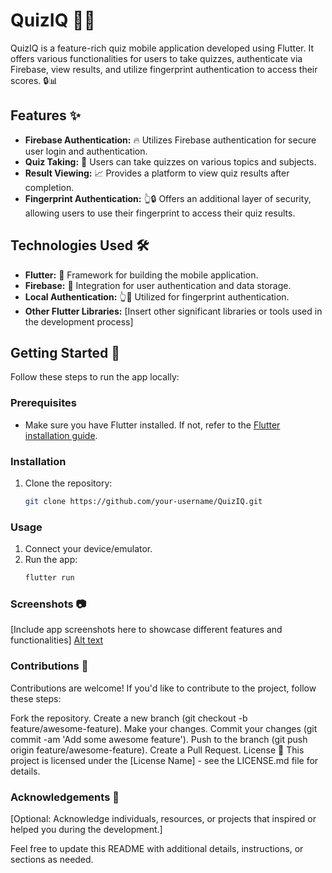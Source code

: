 # QuizIQ 🧠📱

QuizIQ is a feature-rich quiz mobile application developed using Flutter. It offers various functionalities for users to take quizzes, authenticate via Firebase, view results, and utilize fingerprint authentication to access their scores. 🔒📊

## Features ✨

- **Firebase Authentication:** 🔥 Utilizes Firebase authentication for secure user login and authentication.
- **Quiz Taking:** 📝 Users can take quizzes on various topics and subjects.
- **Result Viewing:** 📈 Provides a platform to view quiz results after completion.
- **Fingerprint Authentication:** 👆🔒 Offers an additional layer of security, allowing users to use their fingerprint to access their quiz results.

## Technologies Used 🛠️

- **Flutter:** 📱 Framework for building the mobile application.
- **Firebase:** 🔐 Integration for user authentication and data storage.
- **Local Authentication:** 👆🔑 Utilized for fingerprint authentication.
- **Other Flutter Libraries:** [Insert other significant libraries or tools used in the development process]

## Getting Started 🚀

Follow these steps to run the app locally:

### Prerequisites

- Make sure you have Flutter installed. If not, refer to the [Flutter installation guide](https://flutter.dev/docs/get-started/install).

### Installation

1. Clone the repository:

   ```bash
   git clone https://github.com/your-username/QuizIQ.git

### Usage
1. Connect your device/emulator.
2. Run the app:
   ```bash
   flutter run

### Screenshots 📷
[Include app screenshots here to showcase different features and functionalities]
[Alt text]([http://full/path/to/img.jpg](https://www.google.com/imgres?imgurl=https%3A%2F%2Fwww.openapis.org%2Fwp-content%2Fuploads%2Fsites%2F3%2F2021%2F12%2Freadme-blue.png&tbnid=5yE881Py5aBsgM&vet=12ahUKEwjv8IGFnbmCAxXZa2wGHci2CF0QMygjegUIARC8AQ..i&imgrefurl=https%3A%2F%2Fwww.openapis.org%2Fblog%2F2021%2F12%2F09%2Freadme-api-documentation-hub-joins-openapi-initiative&docid=BNhEeOsb1Op-UM&w=2778&h=503&q=readme&ved=2ahUKEwjv8IGFnbmCAxXZa2wGHci2CF0QMygjegUIARC8AQ) "Optional title")

### Contributions 🤝
Contributions are welcome! If you'd like to contribute to the project, follow these steps:

Fork the repository.
Create a new branch (git checkout -b feature/awesome-feature).
Make your changes.
Commit your changes (git commit -am 'Add some awesome feature').
Push to the branch (git push origin feature/awesome-feature).
Create a Pull Request.
License 📜
This project is licensed under the [License Name] - see the LICENSE.md file for details.

### Acknowledgements 🙌
[Optional: Acknowledge individuals, resources, or projects that inspired or helped you during the development.]

Feel free to update this README with additional details, instructions, or sections as needed.
